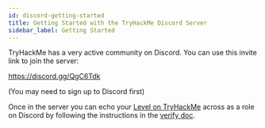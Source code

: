 ```yaml
---
id: discord-getting-started
title: Getting Started with the TryHackMe Discord Server
sidebar_label: Getting Started
---
```

TryHackMe has a very active community on Discord. You can use this invite link to join the server:

https://discord.gg/QgC6Tdk

(You may need to sign up to Discord first)

Once in the server you can echo your [Level on TryHackMe](https://docs.tryhackme.com/docs/general/tryhackme-levels) across as a role on Discord by following the instructions in the [verify doc](https://docs.tryhackme.com/docs/discord/verify).
